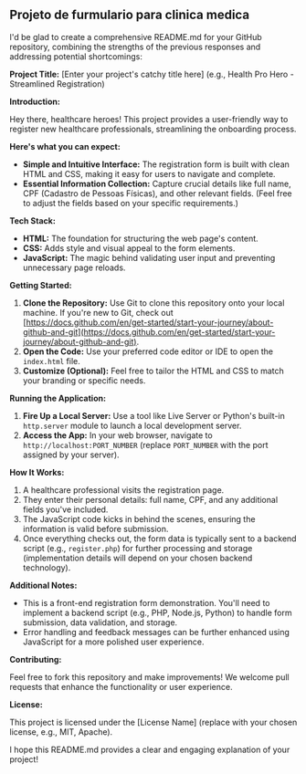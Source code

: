 ## Projeto de furmulario para clinica medica
I'd be glad to create a comprehensive README.md for your GitHub repository, combining the strengths of the previous responses and addressing potential shortcomings:

**Project Title:** [Enter your project's catchy title here] (e.g., Health Pro Hero - Streamlined Registration)

**Introduction:**

Hey there, healthcare heroes!  This project provides a user-friendly way to register new healthcare professionals, streamlining the onboarding process. 

**Here's what you can expect:**

- **Simple and Intuitive Interface:** The registration form is built with clean HTML and CSS, making it easy for users to navigate and complete.
- **Essential Information Collection:** Capture crucial details like full name, CPF (Cadastro de Pessoas Físicas), and other relevant fields. (Feel free to adjust the fields based on your specific requirements.)

**Tech Stack:**

- **HTML:** The foundation for structuring the web page's content.
- **CSS:** Adds style and visual appeal to the form elements.
- **JavaScript:** The magic behind validating user input and preventing unnecessary page reloads.

**Getting Started:**

1. **Clone the Repository:** Use Git to clone this repository onto your local machine. If you're new to Git, check out [https://docs.github.com/en/get-started/start-your-journey/about-github-and-git](https://docs.github.com/en/get-started/start-your-journey/about-github-and-git).
2. **Open the Code:** Use your preferred code editor or IDE to open the `index.html` file.
3. **Customize (Optional):** Feel free to tailor the HTML and CSS to match your branding or specific needs.

**Running the Application:**

1. **Fire Up a Local Server:** Use a tool like Live Server or Python's built-in `http.server` module to launch a local development server.
2. **Access the App:** In your web browser, navigate to `http://localhost:PORT_NUMBER` (replace `PORT_NUMBER` with the port assigned by your server).

**How It Works:**

1. A healthcare professional visits the registration page.
2. They enter their personal details: full name, CPF, and any additional fields you've included.
3. The JavaScript code kicks in behind the scenes, ensuring the information is valid before submission.
4. Once everything checks out, the form data is typically sent to a backend script (e.g., `register.php`) for further processing and storage (implementation details will depend on your chosen backend technology).

**Additional Notes:**

- This is a front-end registration form demonstration. You'll need to implement a backend script (e.g., PHP, Node.js, Python) to handle form submission, data validation, and storage.
- Error handling and feedback messages can be further enhanced using JavaScript for a more polished user experience.

**Contributing:**

Feel free to fork this repository and make improvements! We welcome pull requests that enhance the functionality or user experience.

**License:**

This project is licensed under the [License Name] (replace with your chosen license, e.g., MIT, Apache).

I hope this README.md provides a clear and engaging explanation of your project!
